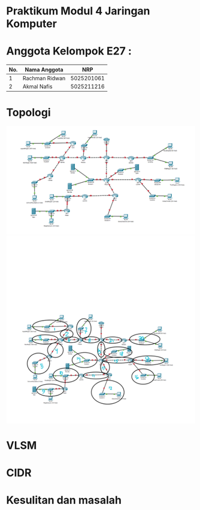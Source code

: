 # Praktikum Modul 4 Jaringan Komputer

# Anggota Kelompok E27 :
| No.  | Nama Anggota       | NRP          |
|------|--------------------|--------------|
| 1    |Rachman Ridwan       | 5025201061   |
| 2    | Akmal Nafis         | 5025211216   |

# Topologi
![Alt text](img/image.png)
![Alt text](img/image1.png)

# VLSM
# CIDR
# Kesulitan dan masalah

